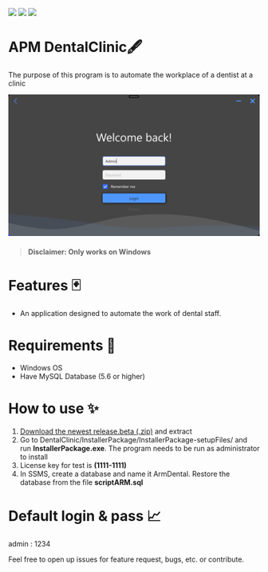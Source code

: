 ![](https://img.shields.io/github/repo-size/AlexStrew/DentalClinic)
![](https://img.shields.io/tokei/lines/github/AlexStrew/DentalClinic)
![](https://img.shields.io/github/languages/top/AlexStrew/DentalClinic)

# АРМ DentalClinic🖋
The purpose of this program is to automate the workplace of a dentist at a clinic

![Demo Png](zNkKSB6q2b.png)

> #### Disclaimer: Only works on Windows

# Features 🃏
- An application designed to automate the work of dental staff.

# Requirements 🎯
- Windows OS
- Have MySQL Database (5.6 or higher)

# How to use ✨
1. [Download the newest release.beta (.zip)](https://github.com/AlexStrew/DentalClinic/releases/latest) and extract
2. Go to DentalClinic/InstallerPackage/InstallerPackage-setupFiles/ and run **InstallerPackage.exe**. The program needs to be run as administrator to install
3. License key for test is **(1111-1111)**
4. In SSMS, create a database and name it ArmDental. Restore the database from the file **scriptARM.sql**

# Default login & pass 📈
admin : 1234

Feel free to open up issues for feature request, bugs, etc. or contribute.
